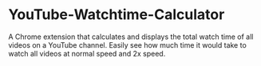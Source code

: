# YouTube-Watchtime-Calculator
A Chrome extension that calculates and displays the total watch time of all videos on a YouTube channel. Easily see how much time it would take to watch all videos at normal speed and 2x speed.
